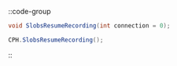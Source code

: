 ::code-group
  ```csharp [Method]
  void SlobsResumeRecording(int connection = 0);
  ```
  ```csharp [Example]
  CPH.SlobsResumeRecording();
  ```
::